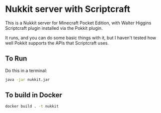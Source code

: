 # Nukkit server with Scriptcraft

This is a Nukkit server for Minecraft Pocket Edition, with Walter Higgins Scriptcraft plugin installed via the Pokkit plugin.

It runs, and you can do some basic things with it, but I haven't tested how well Pokkit supports the APIs that Scriptcraft uses.

## To Run

Do this in a terminal:

```bash
java -jar nukkit.jar
```

## To build in Docker

```bash
docker build . -t nukkit
```